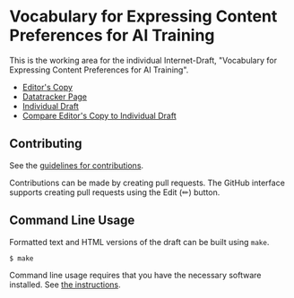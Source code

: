 # Vocabulary for Expressing Content Preferences for AI Training

This is the working area for the individual Internet-Draft, "Vocabulary for Expressing Content Preferences for AI Training".

* [Editor's Copy](https://thunderpoot.github.io/draft-vaughan-aipref-vocab/#go.draft-vaughan-aipref-vocab.html)
* [Datatracker Page](https://datatracker.ietf.org/doc/draft-vaughan-aipref-vocab)
* [Individual Draft](https://datatracker.ietf.org/doc/html/draft-vaughan-aipref-vocab)
* [Compare Editor's Copy to Individual Draft](https://thunderpoot.github.io/draft-vaughan-aipref-vocab/#go.draft-vaughan-aipref-vocab.diff)


## Contributing

See the
[guidelines for contributions](https://github.com/thunderpoot/draft-vaughan-aipref-vocab/blob//CONTRIBUTING.md).

Contributions can be made by creating pull requests.
The GitHub interface supports creating pull requests using the Edit (✏) button.


## Command Line Usage

Formatted text and HTML versions of the draft can be built using `make`.

```sh
$ make
```

Command line usage requires that you have the necessary software installed.  See
[the instructions](https://github.com/martinthomson/i-d-template/blob/main/doc/SETUP.md).

